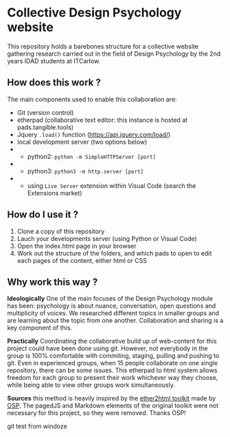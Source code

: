 # Collective Design Psychology website

This repository holds a barebones structure for a collective website gathering research carried out in the field of Design Psychology by the 2nd years IDAD students at ITCarlow.

## How does this work ?

The main components used to enable this collaboration are:

* Git (version control) 
* etherpad (collaborative text editor: this instance is hosted at pads.tangible.tools)
* Jquery `.load()` function (<https://api.jquery.com/load/>)
* local development server (two options below)
* * python2: `python -m SimpleHTTPServer [port]`
* * python3: `python3 -m http.server [port]`
* * using `Live Server` extension within Visual Code (search the Extensions market)

## How do I use it ?

1. Clone a copy of this repository
2. Lauch your developments server (using Python or Visual Code)
3. Open the index.html page in your browser
4. Work out the structure of the folders, and which pads to open to edit each pages of the content, either html or CSS

## Why work this way ?

**Ideologically** One of the main focuses of the Design Psychology module has been: psychology is about nuance, conversation, open questions and multiplicity of voices. We researched different topics in smaller groups and are learning about the topic from one another. Collaboration and sharing is a key component of this.

**Practically** Coordinating the collaborative build up of web-content for this project could have been done using git. However, not everybody in the group is 100% comfortable with commiting, staging, pulling and pushing to git. Even in experienced groups, when 15 people collaborate on one single repository, there can be some issues. This etherpad to html system allows freedom for each group to present their work whichever way they choose, while being able to view other groups work simultaneously.

**Sources** this method is heavily inspired by the [ether2html toolkit](http://osp.kitchen/tools/ether2html/) made by [OSP](https://osp.kitchen). The pagedJS and Markdown elements of the original toolkit were not necessary for this project, so they were removed. Thanks OSP! 

git test from windoze
